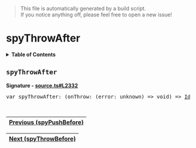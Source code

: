 > This file is automatically generated by a build script.<br>If you notice anything off, please feel free to open a new issue!

# spyThrowAfter

<details><summary><b>Table of Contents</b></summary>

1. [<code>spyThrowAfter</code>](#spyThrowAfter)</details>

## <a name="spyThrowAfter"></a><code>spyThrowAfter</code>

<b>Signature - [source.ts#L2332](..\/..\/packages\/core\/src\/source.ts#L2332)</b>

<pre>var spyThrowAfter: (onThrow: (error: unknown) =&gt; void) =&gt; <a href="001-IdentityOperator.md#IdentityOperator">IdentityOperator</a></pre><br>

| [Previous \(spyPushBefore\)](081-spyPushBefore.md#readme) |
| --- |

<div align="right">

| [Next \(spyThrowBefore\)](083-spyThrowBefore.md#readme) |
| --- |
</div>
